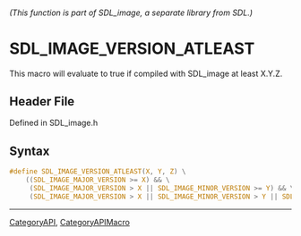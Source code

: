 ###### (This function is part of SDL_image, a separate library from SDL.)
# SDL_IMAGE_VERSION_ATLEAST

This macro will evaluate to true if compiled with SDL_image at least X.Y.Z.

## Header File

Defined in SDL_image.h

## Syntax

```c
#define SDL_IMAGE_VERSION_ATLEAST(X, Y, Z) \
    ((SDL_IMAGE_MAJOR_VERSION >= X) && \
     (SDL_IMAGE_MAJOR_VERSION > X || SDL_IMAGE_MINOR_VERSION >= Y) && \
     (SDL_IMAGE_MAJOR_VERSION > X || SDL_IMAGE_MINOR_VERSION > Y || SDL_IMAGE_PATCHLEVEL >= Z))
```

----
[CategoryAPI](CategoryAPI), [CategoryAPIMacro](CategoryAPIMacro)

